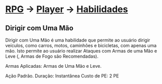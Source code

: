 # [RPG](../../../RPG.md) -> [Player](../../Player.md) -> [Habilidades](../Habilidades.md)

## Dirigir com Uma Mão

Dirigir com Uma Mão é uma habilidade que permite ao usuário dirigir veículos, como carros, motos, caminhões e bicicletas, com apenas uma mão. 
Isto permite ao usuário realizar Ataques com Armas de uma Mão e Leve (, Armas de Fogo são Recomendadas).

Armas Aplicadas: Armas de Uma Mão e Leve.

Ação Padrão.
Duração: Instantânea
Custo de PE: 2 PE
